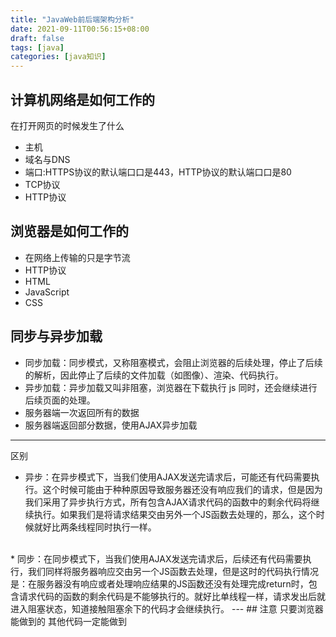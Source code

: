 ```yaml
---
title: "JavaWeb前后端架构分析"
date: 2021-09-11T00:56:15+08:00
draft: false
tags: [java]
categories: [java知识]
---
```

## 计算机网络是如何工作的
在打开网页的时候发生了什么 
* 主机 
* 域名与DNS 
* 端⼝:HTTPS协议的默认端⼝口是443，HTTP协议的默认端⼝口是80 
* TCP协议 
* HTTP协议
## 浏览器是如何工作的
* 在网络上传输的只是字节流 
* HTTP协议 
* HTML 
* JavaScript 
* CSS

## 同步与异步加载
* 同步加载：同步模式，又称阻塞模式，会阻止浏览器的后续处理，停止了后续的解析，因此停止了后续的文件加载（如图像）、渲染、代码执行。 
* 异步加载：异步加载又叫非阻塞，浏览器在下载执行 js 同时，还会继续进行后续页面的处理。
* 服务器端一次返回所有的数据 
* 服务器端返回部分数据，使用AJAX异步加载
---
区别
* 异步：在异步模式下，当我们使用AJAX发送完请求后，可能还有代码需要执行。这个时候可能由于种种原因导致服务器还没有响应我们的请求，但是因为我们采用了异步执行方式，所有包含AJAX请求代码的函数中的剩余代码将继续执行。如果我们是将请求结果交由另外一个JS函数去处理的，那么，这个时候就好比两条线程同时执行一样。 
<br>
* 同步：在同步模式下，当我们使用AJAX发送完请求后，后续还有代码需要执行，我们同样将服务器响应交由另一个JS函数去处理，但是这时的代码执行情况是：在服务器没有响应或者处理响应结果的JS函数还没有处理完成return时，包含请求代码的函数的剩余代码是不能够执行的。就好比单线程一样，请求发出后就进入阻塞状态，知道接触阻塞余下的代码才会继续执行。
---
## 注意
只要浏览器能做到的 其他代码一定能做到

